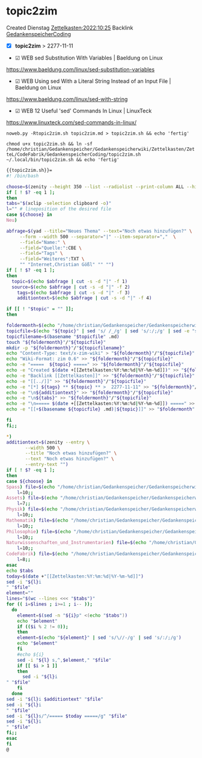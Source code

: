 # topic2zim
Created Dienstag [Zettelkasten:2022:10:25]()
Backlink [GedankenspeicherCoding](../GedankenspeicherCoding.md)

- [X] **topic2zim**  >  2277-11-11



* ☑ WEB sed Substitution With Variables | Baeldung on Linux 

 https://www.baeldung.com/linux/sed-substitution-variables

* ☑ WEB Using sed With a Literal String Instead of an Input File | Baeldung on Linux 

 https://www.baeldung.com/linux/sed-with-string

* ☑ WEB 12 Useful 'sed' Commands In Linux | LinuxTeck 

 https://www.linuxteck.com/sed-commands-in-linux/

  ``noweb.py -Rtopic2zim.sh topic2zim.md > topic2zim.sh && echo 'fertig'``

``chmod u+x topic2zim.sh && ln -sf /home/christian/Gedankenspeicher/Gedankenspeicherwiki/Zettelkasten/ZetteL/CodeFabrik/GedankenspeicherCoding/topic2zim.sh ~/.local/bin/topic2zim.sh && echo 'fertig'``

```bash
{{topic2zim.sh}}=
#! /bin/bash

choose=$(zenity --height 350 --list --radiolist --print-column ALL --hide-header --column "Checkbox" --column "What" TRUE Neu FALSE Spass FALSE Assets FALSE Physik FALSE Mathematik FALSE Philosophie FALSE Naturwissenschaften_und_Instrumentarien FALSE CodeFabrik)
if [ ! $? -eq 1 ]; 
then
tabs="$(xclip -selection clipboard -o)"
l="" # lineposition of the desired file
case ${choose} in
Neu) 

abfrage=$(yad --title="Neues Thema" --text="Noch etwas hinzufügen?" \
 	 --form --width 500 --separator="|" --item-separator=","  \
 	 --field="Name:" \
 	 --field="Quelle:":CBE \
 	 --field="Tags" \
 	 --field="Weiteres":TXT \
 	 "" "Internet,Christian Gößl" "" "")
if [ ! $? -eq 1 ]; 
then
  topic=$(echo $abfrage | cut -s -d "|" -f 1)
  source=$(echo $abfrage | cut -s -d "|" -f 2)
	tags=$(echo $abfrage | cut -s -d "|" -f 3)
	additiontext=$(echo $abfrage | cut -s -d "|" -f 4)

if [[ ! "$topic" = "" ]]; 
then

foldermonth=$(echo "/home/christian/Gedankenspeicher/Gedankenspeicherwiki/Zettelkasten")
topicfile=$(echo "${topic}" | sed 's/ /_/g' | sed 's/:/;/g' | sed -e "s/'/_/g" | sed 's/\"//g'|  sed 's/&/n/g' | sed 's/|//g' | sed 's/\[/(/g' | sed 's/\]/)/g' | sed 's/@/at/g' | sed 's/¦//g' | sed 's/?/.ß/g').md
topicfilename=$(basename "$topicfile" .md)
touch "${foldermonth}"/"${topicfile}"
mkdir -p "${foldermonth}"/"${topicfilename}"
echo "Content-Type: text/x-zim-wiki" > "${foldermonth}"/"${topicfile}"
echo "Wiki-Format: zim 0.6" >> "${foldermonth}"/"${topicfile}"
echo -e "=====  ${topic} =====" >> "${foldermonth}"/"${topicfile}"
echo -e "Created $(date +[[Zettelkasten:%Y:%m:%d|%Y-%m-%d]])" >> "${foldermonth}"/"${topicfile}"
echo -e "Backlink [[Zettelkasten]]" >> "${foldermonth}"/"${topicfile}"
echo -e "[[../]]" >> "${foldermonth}"/"${topicfile}"
echo -e "[*] ${tags} ** ${topic} ** >  2277-11-11" >> "${foldermonth}"/"${topicfile}"
echo -e "\n${additiontext}" >> "${foldermonth}"/"${topicfile}"
echo -e "\n${tabs}" >> "${foldermonth}"/"${topicfile}"
echo -e "\n===== $(date +[[Zettelkasten:%Y:%m:%d|%Y-%m-%d]]) =====" >> "${foldermonth}".md
echo -e "[[+$(basename ${topicfile} .md)|${topic}]]" >> "$foldermonth".md

fi
fi;;

*)
additiontext=$(zenity --entry \
       --width 500 \
       --title "Noch etwas hinzufügen?" \
       --text "Noch etwas hinzufügen?" \
       --entry-text "")
if [ ! $? -eq 1 ]; 
then
case ${choose} in
Spass) file=$(echo "/home/christian/Gedankenspeicher/Gedankenspeicherwiki/Spaß_Stream.md")
	l=10;;
Assets) file=$(echo "/home/christian/Gedankenspeicher/Gedankenspeicherwiki/Assets.md")
	l=7;;
Physik) file=$(echo "/home/christian/Gedankenspeicher/Gedankenspeicherwiki/Physik.md")
	l=10;;
Mathematik) file=$(echo "/home/christian/Gedankenspeicher/Gedankenspeicherwiki/Mathematik.md")
	l=10;;
Philosophie) file=$(echo "/home/christian/Gedankenspeicher/Gedankenspeicherwiki/Philosophie.md")
	l=10;;
Naturwissenschaften_und_Instrumentarien) file=$(echo "/home/christian/Gedankenspeicher/Gedankenspeicherwiki/Naturwissenschaften_und_Instrumentarien.md")
	l=10;;
CodeFabrik) file=$(echo "/home/christian/Gedankenspeicher/Gedankenspeicherwiki/CodeFabrik.md")
	l=8;;
esac
echo $tabs
today=$(date +"[[Zettelkasten:%Y:%m:%d|%Y-%m-%d]]")
sed -i "${l}i
" "$file"
element=""
lines="$(wc --lines <<< "$tabs")"
for (( i=$lines ; i>=1 ; i-- )); 
  do
	element=$(sed -n "${i}p" <(echo "$tabs"))
	echo "$element"
	if (($i % 2 != 0));
	then
	element=$(echo "${element}" | sed 's/\//-/g' | sed 's/:/;/g')
	echo "$element"
	fi
	#echo ${i}
	sed -i "${l} s,^,$element," "$file"
	if [[ $i > 1 ]] 
	then
	  sed -i "${l}i
" "$file"
	fi
  done
sed -i "${l}i $additiontext" "$file"
sed -i "${l}i
" "$file"
sed -i "${l}s/^/===== $today =====/g" "$file"
sed -i "${l}i
" "$file"
fi;;
esac
fi
@
```

